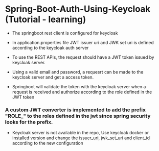 # Spring-Boot-Auth-Using-Keycloak (Tutorial - learning)
- The springboot rest client is configured for keycloak 

- In application.properties file JWT issuer uri and JWK set uri is defined according to the keycloak auth server

- To use the REST APIs, the request should have a JWT token issued by keycloak server.
- Using a valid email and password, a requesrt can be made to the keycloak server and get a access token.
- Springboot will validate the token with the keycloak server when a request is received and authorize according to the role defined in the JWT token

### A custom JWT converter is implemented to add the prefix "ROLE_" to the roles defined in the jwt since spring security looks for the prefix.

- Keycloak server is not available in the repo, Use keycloak docker or installed version and change the issuer_uri, jwk_set_uri and client_id according to the new configuration